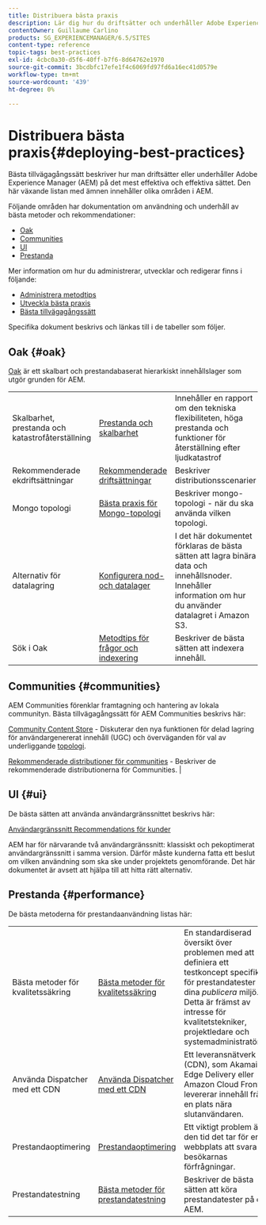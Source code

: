 ```yaml
---
title: Distribuera bästa praxis
description: Lär dig hur du driftsätter och underhåller Adobe Experience Manager (AEM) på det mest effektiva och effektiva sättet.
contentOwner: Guillaume Carlino
products: SG_EXPERIENCEMANAGER/6.5/SITES
content-type: reference
topic-tags: best-practices
exl-id: 4cbc0a30-d5f6-40ff-b7f6-8d64762e1970
source-git-commit: 3bcdbfc17efe1f4c6069fd97fd6a16ec41d0579e
workflow-type: tm+mt
source-wordcount: '439'
ht-degree: 0%

---
```


# Distribuera bästa praxis{#deploying-best-practices}

Bästa tillvägagångssätt beskriver hur man driftsätter eller underhåller Adobe Experience Manager (AEM) på det mest effektiva och effektiva sättet. Den här växande listan med ämnen innehåller olika områden i AEM.

Följande områden har dokumentation om användning och underhåll av bästa metoder och rekommendationer:

* [Oak](#oak)
* [Communities](#communities)
* [UI](#ui)
* [Prestanda](#performance)

Mer information om hur du administrerar, utvecklar och redigerar finns i följande:

* [Administrera metodtips](/help/sites-administering/administer-best-practices.md)
* [Utveckla bästa praxis](/help/sites-developing/best-practices.md)
* [Bästa tillvägagångssätt](/help/sites-authoring/best-practices.md)

Specifika dokument beskrivs och länkas till i de tabeller som följer.

## Oak {#oak}

[Oak](/help/sites-deploying/platform.md) är ett skalbart och prestandabaserat hierarkiskt innehållslager som utgör grunden för AEM.

<table>
 <tbody>
  <tr>
   <td><p>Skalbarhet, prestanda och katastrofåterställning</p> </td>
   <td><a href="/help/sites-deploying/performance.md">Prestanda och skalbarhet</a></td>
   <td>Innehåller en rapport om den tekniska flexibiliteten, höga prestanda och funktioner för återställning efter ljudkatastrof</td>
  </tr>
  <tr>
   <td>Rekommenderade ekdriftsättningar</td>
   <td><a href="/help/sites-deploying/recommended-deploys.md">Rekommenderade driftsättningar</a></td>
   <td>Beskriver distributionsscenarier</td>
  </tr>
  <tr>
   <td>Mongo topologi</td>
   <td><a href="/help/sites-deploying/recommended-deploys.md">Bästa praxis för Mongo-topologi</a></td>
   <td>Beskriver mongo-topologi - när du ska använda vilken topologi.</td>
  </tr>
  <tr>
   <td>Alternativ för datalagring</td>
   <td><a href="/help/sites-deploying/data-store-config.md">Konfigurera nod- och datalager</a></td>
   <td>I det här dokumentet förklaras de bästa sätten att lagra binära data och innehållsnoder. Innehåller information om hur du använder datalagret i Amazon S3.</td>
  </tr>
  <tr>
   <td>Sök i Oak</td>
   <td><a href="/help/sites-deploying/best-practices-for-queries-and-indexing.md">Metodtips för frågor och indexering</a><br /> </td>
   <td>Beskriver de bästa sätten att indexera innehåll.</td>
  </tr>
 </tbody>
</table>

## Communities {#communities}

AEM Communities förenklar framtagning och hantering av lokala communityn. Bästa tillvägagångssätt för AEM Communities beskrivs här:

[Community Content Store](/help/communities/working-with-srp.md) - Diskuterar den nya funktionen för delad lagring för användargenererat innehåll (UGC) och överväganden för val av underliggande [topologi](/help/communities/topologies.md).

[Rekommenderade distributioner för communities](/help/sites-deploying/recommended-deploys.md#considerations-for-aem-communities) - Beskriver de rekommenderade distributionerna för Communities. |

## UI {#ui}

De bästa sätten att använda användargränssnittet beskrivs här:

[Användargränssnitt Recommendations för kunder](/help/sites-deploying/ui-recommendations.md)

AEM har för närvarande två användargränssnitt: klassiskt och pekoptimerat användargränssnitt i samma version. Därför måste kunderna fatta ett beslut om vilken användning som ska ske under projektets genomförande. Det här dokumentet är avsett att hjälpa till att hitta rätt alternativ.

## Prestanda {#performance}

De bästa metoderna för prestandaanvändning listas här:

<table>
 <tbody>
  <tr>
   <td>Bästa metoder för kvalitetssäkring</td>
   <td><a href="/help/sites-deploying/configuring-performance.md#best-practices-for-quality-assurance">Bästa metoder för kvalitetssäkring</a></td>
   <td>En standardiserad översikt över problemen med att definiera ett testkoncept specifikt för prestandatester på dina <em>publicera</em> miljö. Detta är främst av intresse för kvalitetstekniker, projektledare och systemadministratörer.</td>
  </tr>
  <tr>
   <td>Använda Dispatcher med ett CDN</td>
   <td><a href="https://experienceleague.adobe.com/docs/experience-manager-dispatcher/using/dispatcher.html#using-dispatcher-with-a-cdn">Använda Dispatcher med ett CDN</a></td>
   <td>Ett leveransnätverk (CDN), som Akamai Edge Delivery eller Amazon Cloud Front, levererar innehåll från en plats nära slutanvändaren.</td>
  </tr>
  <tr>
   <td>Prestandaoptimering</td>
   <td><a href="/help/sites-deploying/configuring-performance.md">Prestandaoptimering</a></td>
   <td>Ett viktigt problem är den tid det tar för er webbplats att svara på besökarnas förfrågningar.</td>
  </tr>
  <tr>
   <td>Prestandatestning</td>
   <td><a href="/help/sites-deploying/best-practices-for-performance-testing.md">Bästa metoder för prestandatestning</a></td>
   <td>Beskriver de bästa sätten att köra prestandatester på en AEM.<br /> </td>
  </tr>
 </tbody>
</table>
